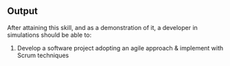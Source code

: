 **Output**
----------
After attaining this skill, and as a demonstration of it, a developer in simulations should be able to:

1. Develop a software project adopting an agile approach & implement with Scrum techniques
